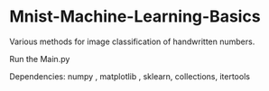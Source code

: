 # Mnist-Machine-Learning-Basics
Various methods for image classification of handwritten numbers.

Run the Main.py

Dependencies: numpy , matplotlib , sklearn, collections, itertools
